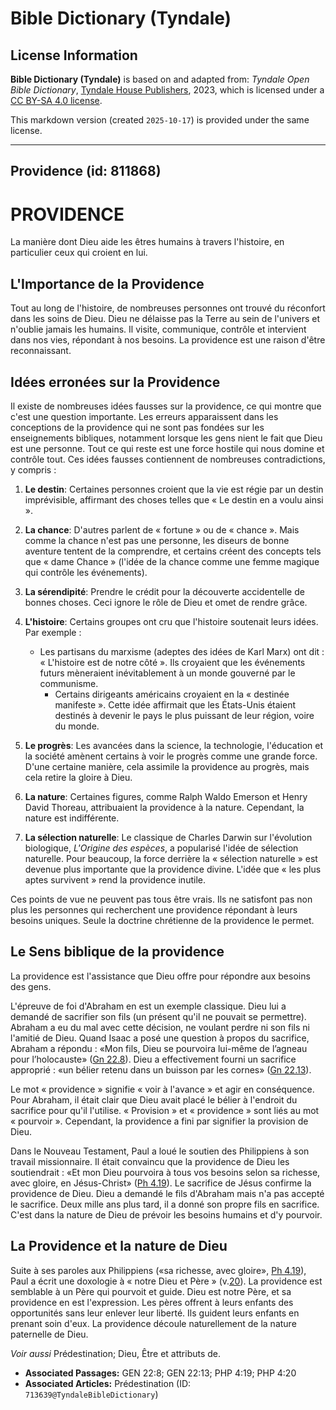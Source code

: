 # Bible Dictionary (Tyndale)

## License Information

**Bible Dictionary (Tyndale)** is based on and adapted from: _Tyndale Open Bible Dictionary_, [Tyndale House Publishers](https://tyndaleopenresources.com/), 2023, which is licensed under a [CC BY-SA 4.0 license](https://creativecommons.org/licenses/by-sa/4.0/legalcode.en).

This markdown version (created `2025-10-17`) is provided under the same license.



--------------------------------

## Providence (id: 811868)

PROVIDENCE
==========

La manière dont Dieu aide les êtres humains à travers l'histoire, en particulier ceux qui croient en lui.

L'Importance de la Providence
-----------------------------

Tout au long de l'histoire, de nombreuses personnes ont trouvé du réconfort dans les soins de Dieu. Dieu ne délaisse pas la Terre au sein de l'univers et n'oublie jamais les humains. Il visite, communique, contrôle et intervient dans nos vies, répondant à nos besoins. La providence est une raison d'être reconnaissant.

Idées erronées sur la Providence
--------------------------------

Il existe de nombreuses idées fausses sur la providence, ce qui montre que c'est une question importante. Les erreurs apparaissent dans les conceptions de la providence qui ne sont pas fondées sur les enseignements bibliques, notamment lorsque les gens nient le fait que Dieu est une personne. Tout ce qui reste est une force hostile qui nous domine et contrôle tout. Ces idées fausses contiennent de nombreuses contradictions, y compris :

1. **Le destin**: Certaines personnes croient que la vie est régie par un destin imprévisible, affirmant des choses telles que « Le destin en a voulu ainsi ».
2. **La chance**: D'autres parlent de « fortune » ou de « chance ». Mais comme la chance n'est pas une personne, les diseurs de bonne aventure tentent de la comprendre, et certains créent des concepts tels que « dame Chance » (l'idée de la chance comme une femme magique qui contrôle les événements).
3. **La sérendipité**: Prendre le crédit pour la découverte accidentelle de bonnes choses. Ceci ignore le rôle de Dieu et omet de rendre grâce.
4. **L'histoire**: Certains groupes ont cru que l'histoire soutenait leurs idées. Par exemple :

    * Les partisans du marxisme (adeptes des idées de Karl Marx) ont dit : « L'histoire est de notre côté ». Ils croyaient que les événements futurs mèneraient inévitablement à un monde gouverné par le communisme.
        * Certains dirigeants américains croyaient en la « destinée manifeste ». Cette idée affirmait que les États\-Unis étaient destinés à devenir le pays le plus puissant de leur région, voire du monde.
5. **Le progrès**: Les avancées dans la science, la technologie, l'éducation et la société amènent certains à voir le progrès comme une grande force. D'une certaine manière, cela assimile la providence au progrès, mais cela retire la gloire à Dieu.
6. **La nature**: Certaines figures, comme Ralph Waldo Emerson et Henry David Thoreau, attribuaient la providence à la nature. Cependant, la nature est indifférente.
7. **La sélection naturelle**: Le classique de Charles Darwin sur l'évolution biologique, *L'Origine des espèces*, a popularisé l'idée de sélection naturelle. Pour beaucoup, la force derrière la « sélection naturelle » est devenue plus importante que la providence divine. L'idée que « les plus aptes survivent » rend la providence inutile.

Ces points de vue ne peuvent pas tous être vrais. Ils ne satisfont pas non plus les personnes qui recherchent une providence répondant à leurs besoins uniques. Seule la doctrine chrétienne de la providence le permet.

Le Sens biblique de la providence
---------------------------------

La providence est l'assistance que Dieu offre pour répondre aux besoins des gens.

L'épreuve de foi d'Abraham en est un exemple classique. Dieu lui a demandé de sacrifier son fils (un présent qu'il ne pouvait se permettre). Abraham a eu du mal avec cette décision, ne voulant perdre ni son fils ni l'amitié de Dieu. Quand Isaac a posé une question à propos du sacrifice, Abraham a répondu : «Mon fils, Dieu se pourvoira lui\-même de l’agneau pour l’holocauste» ([Gn 22\.8](https://ref.ly/Gen22:8)). Dieu a effectivement fourni un sacrifice approprié : «un bélier retenu dans un buisson par les cornes» ([Gn 22\.13](https://ref.ly/Gen22:13)).

Le mot « providence » signifie « voir à l'avance » et agir en conséquence. Pour Abraham, il était clair que Dieu avait placé le bélier à l'endroit du sacrifice pour qu'il l'utilise. « Provision » et « providence » sont liés au mot « pourvoir ». Cependant, la providence a fini par signifier la provision de Dieu.

Dans le Nouveau Testament, Paul a loué le soutien des Philippiens à son travail missionnaire. Il était convaincu que la providence de Dieu les soutiendrait : «Et mon Dieu pourvoira à tous vos besoins selon sa richesse, avec gloire, en Jésus\-Christ» ([Ph 4\.19](https://ref.ly/Phil4:19)). Le sacrifice de Jésus confirme la providence de Dieu. Dieu a demandé le fils d'Abraham mais n'a pas accepté le sacrifice. Deux mille ans plus tard, il a donné son propre fils en sacrifice. C'est dans la nature de Dieu de prévoir les besoins humains et d'y pourvoir.

La Providence et la nature de Dieu
----------------------------------

Suite à ses paroles aux Philippiens («sa richesse, avec gloire», [Ph 4\.19](https://ref.ly/Phil4:19)), Paul a écrit une doxologie à « notre Dieu et Père » (v.[20](https://ref.ly/Phil4:20)). La providence est semblable à un Père qui pourvoit et guide. Dieu est notre Père, et sa providence en est l'expression. Les pères offrent à leurs enfants des opportunités sans leur enlever leur liberté. Ils guident leurs enfants en prenant soin d'eux. La providence découle naturellement de la nature paternelle de Dieu.

*Voir aussi* Prédestination; Dieu, Être et attributs de.

* **Associated Passages:** GEN 22:8; GEN 22:13; PHP 4:19; PHP 4:20
* **Associated Articles:** Prédestination (ID: `713639@TyndaleBibleDictionary`)

